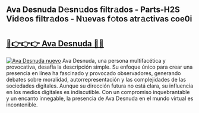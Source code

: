 ## Ava Desnuda D𝚎sn𝚞dos filtr𝚊dos - Parts-H2S Vid𝚎os filtr𝚊dos - N𝚞evas f𝚘tos atr𝚊ctivas coe0i

# <h2><a href="http://mb287f.tromn.icu/?c=Ava+Desnuda">🔗👉👉👉 Ava Desnuda 🔗🔗</a></h2>

[![Ava Desnuda nuevo](https://i.imgur.com/pEAQMta.gif)](http://mb287f.tromn.icu/?c=Ava+Desnuda)
Ava Desnuda, una persona multifacética y provocativa, desafía la descripción simple. Su enfoque único para crear una presencia en línea ha fascinado y provocado observadores, generando debates sobre moralidad, autorrepresentación y las complejidades de las sociedades digitales. Aunque su dirección futura no está clara, su influencia en los medios digitales es indiscutible. Con un compromiso inquebrantable y un encanto innegable, la presencia de Ava Desnuda en el mundo virtual es incontenible.
